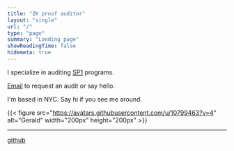 ```yaml
---
title: "ZK proof auditor"
layout: "single"
url: "/"
type: "page"
summary: "Landing page"
showReadingTime: false
hidemeta: true
---
```


I specialize in auditing [SP1](https://docs.succinct.xyz/docs/sp1/introduction) programs.  

<!-- markdownlint-disable-next-line MD033 no-inline-html-->
<a href="javascript:location.href = 'mailto:' + ['k3otxk','geraldwenzel.com'].join('@')">Email</a> to request an audit or say hello.
  
I'm based in NYC. Say hi if you see me around.

<!-- markdownlint-disable-next-line MD034 no-bare-urls-->
{{< figure src="https://avatars.githubusercontent.com/u/10799463?v=4" alt="Gerald" width="200px" height="200px" >}}

---
[github](https://github.com/geraldwenzel)
